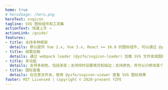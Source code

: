 ```yaml
---
home: true
# heroImage: /hero.png
heroText: svgicon
tagline: SVG 图标组件和工具集
actionText: 快速上手 →
actionLink: /guide/
features:
- title: 支持多种框架
  details: 默认提供 Vue 2.x, Vue 3.x, React >= 16.8 的图标组件, 可以通过 @yzfe/svgicon 来编写支持其他框架的组件
- title: 按需加载
  details: 通过 webpack loader (@yzfe/svgicon-loader) 加载 SVG 文件变成图标数据或者图标组件，可以自定义生成的代码。
- title: 多功能
  details: 支持多颜色，包括渐变；支持同时设置填充和描边；支持原色，并可以只修改某个颜色的值；支持缩放，动画等功能；
- title: 图标查看
  details: 在任意文件夹，使用 @yzfe/svgicon-viewer 查看 SVG 图标效果
footer: MIT Licensed | Copyright © 2020-present YZFE
---
```

